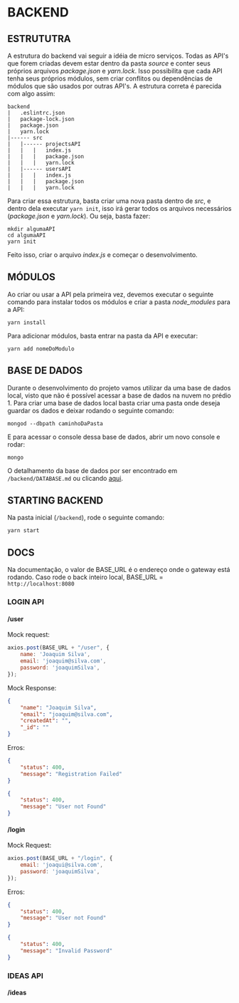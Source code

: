 # BACKEND

## ESTRUTUTRA

A estrutura do backend vai seguir a idéia de micro serviços. Todas as API's que forem criadas devem estar dentro da pasta _source_ e conter seus próprios arquivos _package.json_ e _yarn.lock_. Isso possibilita que cada API tenha seus próprios módulos, sem criar conflitos ou dependências de módulos que são usados por outras API's.
A estrutura correta é parecida com algo assim:

```
backend
|   .eslintrc.json
|   package-lock.json
|   package.json
|   yarn.lock
|------ src
|   |------ projectsAPI
|   |   |   index.js
|   |   |   package.json
|   |   |   yarn.lock
|   |------ usersAPI
|   |   |   index.js
|   |   |   package.json
|   |   |   yarn.lock
```

Para criar essa estrutura, basta criar uma nova pasta dentro de _src_, e dentro dela executar ```yarn init```, isso irá gerar todos os arquivos necessários (_package.json_ e _yarn.lock_). Ou seja, basta fazer:

```shell
mkdir algumaAPI
cd algumaAPI
yarn init
```

Feito isso, criar o arquivo _index.js_ e começar o desenvolvimento.

## MÓDULOS

Ao criar ou usar a API pela primeira vez, devemos executar o seguinte comando para instalar todos os módulos e criar a pasta _node_modules_ para a API:

```shell
yarn install
```

Para adicionar módulos, basta entrar na pasta da API e executar:

```shell
yarn add nomeDoModulo
```

## BASE DE DADOS

Durante o desenvolvimento do projeto vamos utilizar da uma base de dados local, visto que não é possível acessar a base de dados na nuvem no prédio 1. Para criar uma base de dados local basta criar uma pasta onde deseja guardar os dados e deixar rodando o seguinte comando:

```shell
mongod --dbpath caminhoDaPasta
```

E para acessar o console dessa base de dados, abrir um novo console e rodar:

```shell
mongo
```

O detalhamento da base de dados por ser encontrado em ```/backend/DATABASE.md``` ou clicando [aqui](DATABASE.md).

## STARTING BACKEND

Na pasta inicial (`/backend`), rode o seguinte comando:

```shell
yarn start
```

## DOCS

Na documentação, o valor de BASE_URL é o endereço onde o gateway está rodando.
Caso rode o back inteiro local, BASE_URL = `http://localhost:8080`

### LOGIN API

#### /user

Mock request:

```js
axios.post(BASE_URL + "/user", {
    name: 'Joaquim Silva',
    email: 'joaquim@silva.com',
    password: 'joaquimSilva',
});
```

Mock Response:

```json
{
    "name": "Joaquim Silva",
    "email": "joaquim@silva.com",
    "createdAt": "",
    "_id": ""
}
```

Erros:

```json
{
    "status": 400,
    "message": "Registration Failed"
}
```

```json
{
    "status": 400,
    "message": "User not Found"
}
```

#### /login

Mock Request:

```js
axios.post(BASE_URL + "/login", {
    email: 'joaqui@silva.com',
    password: 'joaquimSilva',
});
```

Erros:

```json
{
    "status": 400,
    "message": "User not Found"
}
```

```json
{
    "status": 400,
    "message": "Invalid Password"
}
```

### IDEAS API

#### /ideas

